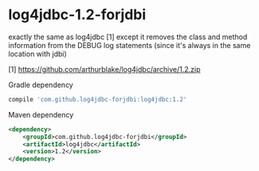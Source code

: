 # log4jdbc-1.2-forjdbi
 exactly the same as log4jdbc [1] except it removes the class and method information from the DEBUG log statements (since it's always in the same location with jdbi)


[1] https://github.com/arthurblake/log4jdbc/archive/1.2.zip




Gradle dependency

```groovy
compile 'com.github.log4jdbc-forjdbi:log4jdbc:1.2'
```



Maven dependency

```xml
<dependency>
	<groupId>com.github.log4jdbc-forjdbi</groupId>
	<artifactId>log4jdbc</artifactId>
	<version>1.2</version>
</dependency>
```
